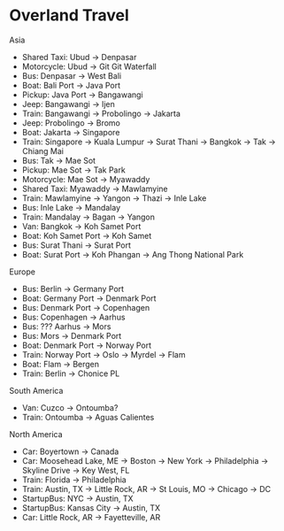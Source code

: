
# Overland Travel

Asia
* Shared Taxi: Ubud -> Denpasar
* Motorcycle: Ubud -> Git Git Waterfall
* Bus: Denpasar -> West Bali
* Boat: Bali Port -> Java Port
* Pickup: Java Port -> Bangawangi
* Jeep: Bangawangi -> Ijen
* Train: Bangawangi -> Probolingo -> Jakarta
* Jeep: Probolingo -> Bromo
* Boat: Jakarta -> Singapore
* Train: Singapore -> Kuala Lumpur -> Surat Thani -> Bangkok -> Tak -> Chiang Mai
* Bus: Tak -> Mae Sot
* Pickup: Mae Sot -> Tak Park
* Motorcycle: Mae Sot -> Myawaddy
* Shared Taxi: Myawaddy -> Mawlamyine
* Train: Mawlamyine -> Yangon -> Thazi -> Inle Lake
* Bus: Inle Lake -> Mandalay
* Train: Mandalay -> Bagan -> Yangon
* Van: Bangkok -> Koh Samet Port
* Boat: Koh Samet Port -> Koh Samet
* Bus: Surat Thani -> Surat Port
* Boat: Surat Port -> Koh Phangan -> Ang Thong National Park

Europe
* Bus: Berlin -> Germany Port
* Boat: Germany Port -> Denmark Port
* Bus: Denmark Port -> Copenhagen
* Bus: Copenhagen -> Aarhus
* Bus: ??? Aarhus -> Mors
* Bus: Mors -> Denmark Port
* Boat: Denmark Port -> Norway Port
* Train: Norway Port -> Oslo -> Myrdel -> Flam
* Boat: Flam -> Bergen
* Train: Berlin -> Chonice PL

South America
* Van: Cuzco -> Ontoumba?
* Train: Ontoumba -> Aguas Calientes

North America
* Car: Boyertown -> Canada
* Car: Moosehead Lake, ME -> Boston -> New York -> Philadelphia -> Skyline Drive -> Key West, FL
* Train: Florida -> Philadelphia
* Train: Austin, TX -> Little Rock, AR -> St Louis, MO -> Chicago -> DC
* StartupBus: NYC -> Austin, TX
* StartupBus: Kansas City -> Austin, TX
* Car: Little Rock, AR -> Fayetteville, AR

